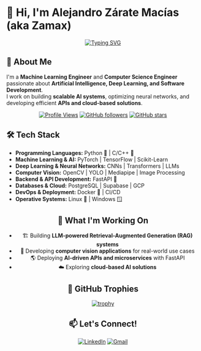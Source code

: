 # 👋 Hi, I'm Alejandro Zárate Macías (aka Zamax)  

<div align="center">
  
[![Typing SVG](https://readme-typing-svg.herokuapp.com?font=Fira+Code&pause=1000&color=2196F3&center=true&vCenter=true&width=435&lines=Machine+Learning+Engineer;AI+%26+Deep+Learning+Enthusiast;Software+Developer;Always+learning+new+things)](https://git.io/typing-svg)

</div>

## 🚀 About Me  
I'm a **Machine Learning Engineer** and **Computer Science Engineer** passionate about **Artificial Intelligence, Deep Learning, and Software Development**.  
I work on building **scalable AI systems**, optimizing neural networks, and developing efficient **APIs and cloud-based solutions**.  

<div align="center">

[![Profile Views](https://komarev.com/ghpvc/?username=zamax14&color=blueviolet&style=flat-square)](https://github.com/zamax14)
[![GitHub followers](https://img.shields.io/github/followers/zamax14?label=Followers&style=social)](https://github.com/zamax14)
[![GitHub stars](https://img.shields.io/github/stars/zamax14?label=Stars&style=social)](https://github.com/zamax14)

</div>

## 🛠️ Tech Stack  
- **Programming Languages:** Python 🐍 | C/C++ 🔧  
- **Machine Learning & AI:** PyTorch | TensorFlow | Scikit-Learn  
- **Deep Learning & Neural Networks:** CNNs | Transformers | LLMs  
- **Computer Vision:** OpenCV | YOLO | Mediapipe | Image Processing  
- **Backend & API Development:** FastAPI 🚀
- **Databases & Cloud:** PostgreSQL | Supabase | GCP  
- **DevOps & Deployment:** Docker 🐳 | CI/CD
- **Operative Systems:** Linux 🐧 | Windows 🪟  

<div align="center">

## 📌 What I'm Working On  
- 🏗️ Building **LLM-powered Retrieval-Augmented Generation (RAG) systems**  
- 🎥 Developing **computer vision applications** for real-world use cases  
- 🌎 Deploying **AI-driven APIs and microservices** with FastAPI  
- ☁️ Exploring **cloud-based AI solutions**  

## 🏅 GitHub Trophies

<div align="center">

[![trophy](https://github-profile-trophy.vercel.app/?username=zamax14&theme=tokyonight&row=1&column=7)](https://github.com/ryo-ma/github-profile-trophy)

</div>

## 📫 Let's Connect!  
<div align="center">

[![LinkedIn](https://img.shields.io/badge/LinkedIn-%230077B5.svg?style=for-the-badge&logo=linkedin&logoColor=white)](https://www.linkedin.com/in/alexzaratem14) 
[![Gmail](https://img.shields.io/badge/Gmail-D14836?style=for-the-badge&logo=gmail&logoColor=white)](mailto:zarate.alejandroM14@gmail.com)

</div>
